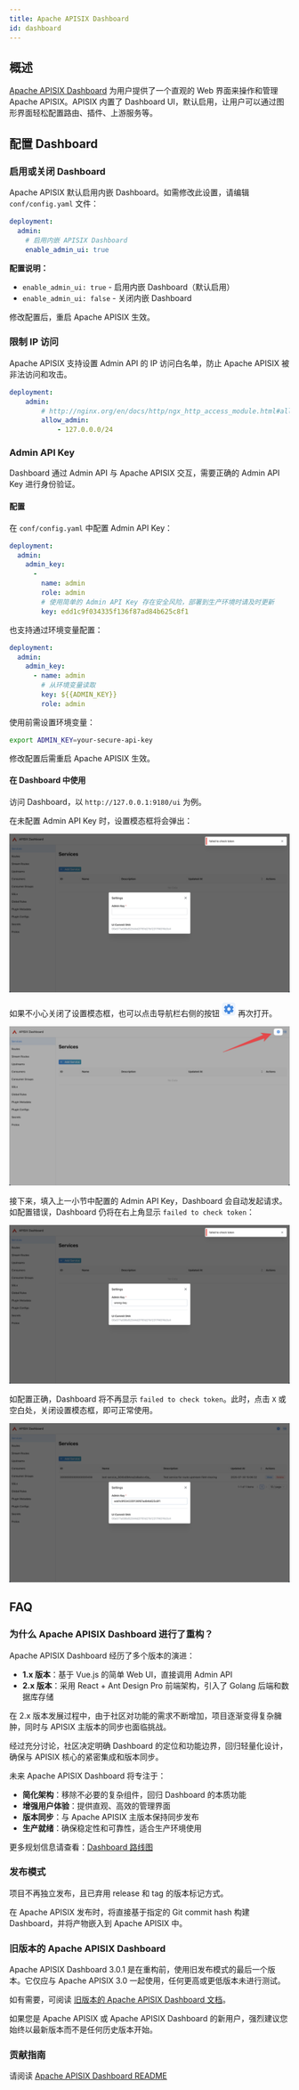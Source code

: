 ```yaml
---
title: Apache APISIX Dashboard
id: dashboard
---
```


<!--
#
# Licensed to the Apache Software Foundation (ASF) under one or more
# contributor license agreements.  See the NOTICE file distributed with
# this work for additional information regarding copyright ownership.
# The ASF licenses this file to You under the Apache License, Version 2.0
# (the "License"); you may not use this file except in compliance with
# the License.  You may obtain a copy of the License at
#
#     http://www.apache.org/licenses/LICENSE-2.0
#
# Unless required by applicable law or agreed to in writing, software
# distributed under the License is distributed on an "AS IS" BASIS,
# WITHOUT WARRANTIES OR CONDITIONS OF ANY KIND, either express or implied.
# See the License for the specific language governing permissions and
# limitations under the License.
#
-->

## 概述

[Apache APISIX Dashboard](https://github.com/apache/apisix-dashboard) 为用户提供了一个直观的 Web 界面来操作和管理 Apache APISIX。APISIX 内置了 Dashboard UI，默认启用，让用户可以通过图形界面轻松配置路由、插件、上游服务等。

## 配置 Dashboard

### 启用或关闭 Dashboard

Apache APISIX 默认启用内嵌 Dashboard。如需修改此设置，请编辑 `conf/config.yaml` 文件：

```yaml title="./conf/config.yaml"
deployment:
  admin:
    # 启用内嵌 APISIX Dashboard
    enable_admin_ui: true
```

**配置说明：**

- `enable_admin_ui: true` - 启用内嵌 Dashboard（默认启用）
- `enable_admin_ui: false` - 关闭内嵌 Dashboard

修改配置后，重启 Apache APISIX 生效。

### 限制 IP 访问

Apache APISIX 支持设置 Admin API 的 IP 访问白名单，防止 Apache APISIX 被非法访问和攻击。

```yaml title="./conf/config.yaml"
deployment:
    admin:
        # http://nginx.org/en/docs/http/ngx_http_access_module.html#allow
        allow_admin:
            - 127.0.0.0/24
```

### Admin API Key

Dashboard 通过 Admin API 与 Apache APISIX 交互，需要正确的 Admin API Key 进行身份验证。

#### 配置

在 `conf/config.yaml` 中配置 Admin API Key：

```yaml title="./conf/config.yaml"
deployment:
  admin:
    admin_key:
      -
        name: admin
        role: admin
        # 使用简单的 Admin API Key 存在安全风险，部署到生产环境时请及时更新
        key: edd1c9f034335f136f87ad84b625c8f1
```

也支持通过环境变量配置：

```yaml title="./conf/config.yaml"
deployment:
  admin:
    admin_key:
      - name: admin
        # 从环境变量读取
        key: ${{ADMIN_KEY}}
        role: admin
```

使用前需设置环境变量：

```bash
export ADMIN_KEY=your-secure-api-key
```

修改配置后需重启 Apache APISIX 生效。

#### 在 Dashboard 中使用

访问 Dashboard，以 `http://127.0.0.1:9180/ui` 为例。

在未配置 Admin API Key 时，设置模态框将会弹出：

![Apache APISIX Dashboard - Need Admin Key](../../assets/images/dashboard-need-admin-key.png)

如果不小心关闭了设置模态框，也可以点击导航栏右侧的按钮 <img src="../../assets/images/dashboard-settings-btn-icon.png" alt="Apache APISIX Dashboard - Settings btn icon" width="25px" /> 再次打开。

![Apache APISIX Dashboard - Reopen Settings Modal](../../assets/images/dashboard-reopen-settings-modal.png)

接下来，填入上一小节中配置的 Admin API Key，Dashboard 会自动发起请求。如配置错误，Dashboard 仍将在右上角显示 `failed to check token`：

![Apache APISIX Dashboard - Admin Key is wrong](../../assets/images/dashboard-admin-key-is-wrong.png)

如配置正确，Dashboard 将不再显示 `failed to check token`。此时，点击 `X` 或空白处，关闭设置模态框，即可正常使用。

![Apache APISIX Dashboard - Admin Key is correct](../../assets/images/dashboard-admin-key-is-correct.png)

## FAQ

### 为什么 Apache APISIX Dashboard 进行了重构？

Apache APISIX Dashboard 经历了多个版本的演进：

- **1.x 版本**：基于 Vue.js 的简单 Web UI，直接调用 Admin API
- **2.x 版本**：采用 React + Ant Design Pro 前端架构，引入了 Golang 后端和数据库存储

在 2.x 版本发展过程中，由于社区对功能的需求不断增加，项目逐渐变得复杂臃肿，同时与 APISIX 主版本的同步也面临挑战。

经过充分讨论，社区决定明确 Dashboard 的定位和功能边界，回归轻量化设计，确保与 APISIX 核心的紧密集成和版本同步。

未来 Apache APISIX Dashboard 将专注于：

- **简化架构**：移除不必要的复杂组件，回归 Dashboard 的本质功能
- **增强用户体验**：提供直观、高效的管理界面
- **版本同步**：与 Apache APISIX 主版本保持同步发布
- **生产就绪**：确保稳定性和可靠性，适合生产环境使用

更多规划信息请查看：[Dashboard 路线图](https://github.com/apache/apisix-dashboard/issues/2981)

### 发布模式

项目不再独立发布，且已弃用 release 和 tag 的版本标记方式。

在 Apache APISIX 发布时，将直接基于指定的 Git commit hash 构建 Dashboard，并将产物嵌入到 Apache APISIX 中。

### 旧版本的 Apache APISIX Dashboard

Apache APISIX Dashboard 3.0.1 是在重构前，使用旧发布模式的最后一个版本。它仅应与 Apache APISIX 3.0 一起使用，任何更高或更低版本未进行测试。

如有需要，可阅读 [旧版本的 Apache APISIX Dashboard 文档](https://apache-apisix.netlify.app/docs/dashboard/user_guide/)。

如果您是 Apache APISIX 或 Apache APISIX Dashboard 的新用户，强烈建议您始终以最新版本而不是任何历史版本开始。

### 贡献指南

请阅读 [Apache APISIX Dashboard README](https://github.com/apache/apisix-dashboard/blob/master/README.md)
